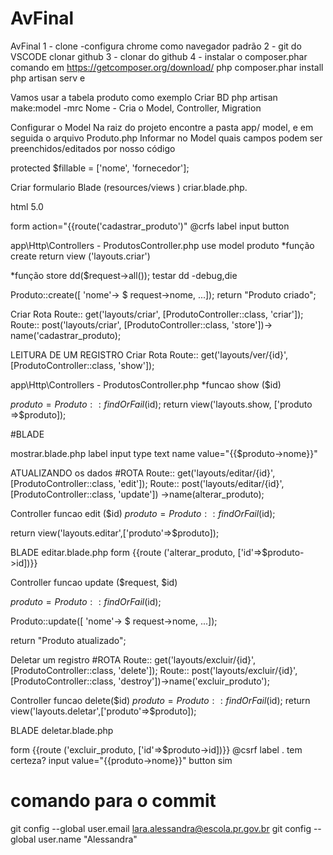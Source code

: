 # AvFinal

AvFinal
1 - clone -configura chrome como navegador padrão
2 - git do VSCODE clonar github
3 - clonar do github
4 - instalar o composer.phar comando em https://getcomposer.org/download/
php composer.phar install
php artisan serv e

Vamos usar a tabela produto como exemplo
Criar BD
php artisan make:model -mrc Nome - Cria o Model, Controller, Migration

Configurar o Model
Na raiz do projeto encontre a pasta app/ model, e em seguida o arquivo Produto.php
Informar no Model quais campos podem ser preenchidos/editados por nosso código

protected $fillable = ['nome', 'fornecedor'];

Criar formulario Blade (resources/views )
criar.blade.php.

html 5.0

form action="{{route('cadastrar_produto')"
@crfs
label
input
button

app\Http\Controllers - ProdutosController.php
use model produto
*função create
return view ('layouts.criar')

*função store
dd($request->all()); testar dd -debug,die

Produto::create([ 'nome'-> $ request->nome, ...]); return "Produto criado";

Criar Rota
Route:: get('layouts/criar', [ProdutoController::class, 'criar']);
Route:: post('layouts/criar', [ProdutoController::class, 'store'])-> name('cadastrar_produto);

LEITURA DE UM REGISTRO
Criar Rota
Route:: get('layouts/ver/{id}', [ProdutoController::class, 'show']);

app\Http\Controllers - ProdutosController.php
*funcao show ($id)

$produto= Produto::findOrFail($id);
return view('layouts.show, ['produto =>$produto]);

#BLADE

mostrar.blade.php label
input type text name value="{{$produto->nome}}"

ATUALIZANDO os dados
#ROTA Route:: get('layouts/editar/{id}', [ProdutoController::class, 'edit']);
Route:: post('layouts/editar/{id}', [ProdutoController::class, 'update']) ->name(alterar_produto);

Controller
funcao edit ($id) $produto= Produto::findOrFail($id);

return view('layouts.editar',['produto'=>$produto]);

BLADE
editar.blade.php form {{route ('alterar_produto, ['id'=>$produto->id])}}

Controller
funcao update ($request, $id)

$produto= Produto::findOrFail($id);

Produto::update([ 'nome'-> $ request->nome, ...]);

return "Produto atualizado";

Deletar um registro
#ROTA Route:: get('layouts/excluir/{id}', [ProdutoController::class, 'delete']);
Route:: post('layouts/excluir/{id}', [ProdutoController::class, 'destroy'])->name('excluir_produto');

Controller
funcao delete($id) $produto= Produto::findOrFail($id);
return view('layouts.deletar',['produto'=>$produto]);

BLADE
deletar.blade.php

form {{route ('excluir_produto, ['id'=>$produto->id])}} @csrf label . tem certeza? input value="{{produto->nome}}" button sim


# comando para o commit
 git config --global user.email lara.alessandra@escola.pr.gov.br
 git config --global user.name "Alessandra"
